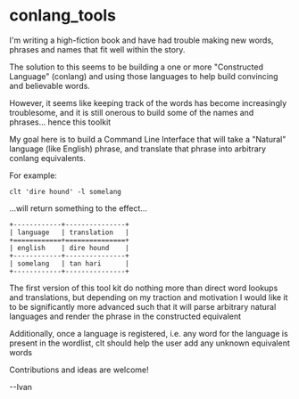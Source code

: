 # conlang_tools

I'm writing a high-fiction book and have had trouble making new words, phrases and names that fit well within the story.

The solution to this seems to be building a one or more "Constructed Language" (conlang) and using those languages to help build convincing and believable words. 

However, it seems like keeping track of the words has become increasingly troublesome, and it is still onerous to build some of the names and phrases... hence this toolkit

My goal here is to build a Command Line Interface that will take a "Natural" language (like English) phrase, and translate that phrase into arbitrary conlang equivalents.

For example:

```shell
clt 'dire hound' -l somelang
```

...will return something to the effect...

```shell
+------------+---------------+
| language   | translation   |
+============+===============+
| english    | dire hound    |
+------------+---------------+
| somelang   | tan hari      |
+------------+---------------+
```

The first version of this tool kit do nothing more than direct word lookups and translations, but depending on my traction and motivation I would like it to be significantly more advanced such that it will parse arbitrary natural languages and render the phrase in the constructed equivalent

Additionally, once a language is registered, i.e. any word for the language is present in the wordlist, clt should help the user add any unknown equivalent words 

Contributions and ideas are welcome!

--Ivan
